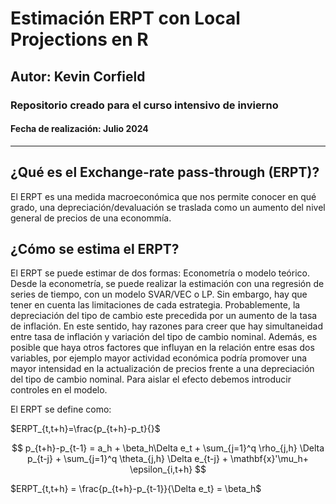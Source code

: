 # Estimación ERPT con Local Projections en R
## Autor: Kevin Corfield
### Repositorio creado para el curso intensivo de invierno 
#### Fecha de realización: Julio 2024

---

<!-- START doctoc generated TOC please keep comment here to allow auto update -->
<!-- DON'T EDIT THIS SECTION, INSTEAD RE-RUN doctoc TO UPDATE -->

## ¿Qué es el Exchange-rate pass-through (ERPT)?

El ERPT es una medida macroeconómica que nos permite conocer en qué grado, una depreciación/devaluación se traslada como un aumento del nivel general de precios de una econommía.    

## ¿Cómo se estima el ERPT?

El ERPT se puede estimar de dos formas: Econometría o modelo teórico. Desde la econometría, se puede realizar la estimación con una regresión de series de tiempo, con un modelo SVAR/VEC o LP.
Sin embargo, hay que tener en cuenta las limitaciones de cada estrategia. Probablemente, la depreciación del tipo de cambio este precedida por un aumento de la tasa de inflación. 
En este sentido, hay razones para creer que hay simultaneidad entre tasa de inflación y variación del tipo de cambio nominal. 
Además, es posible que haya otros factores que influyan en la relación entre esas dos variables, por ejemplo mayor actividad económica podría promover una mayor intensidad en la actualización de precios frente a una depreciación del tipo de cambio
nominal. Para aislar el efecto debemos introducir controles en el modelo.

El ERPT se define como:

$ERPT_{t,t+h}=\frac{p_{t+h}-p_t}{}$

$$
p_{t+h}-p_{t-1} = a_h + \beta_h\Delta e_t + \sum_{j=1}^q \rho_{j,h} \Delta p_{t-j} + \sum_{j=1}^q \theta_{j,h} \Delta e_{t-j} + \mathbf{x}'\mu_h+ \epsilon_{i,t+h}
$$

$ERPT_{t,t+h} = \frac{p_{t+h}-p_{t-1}}{\Delta e_t} = \beta_h$
